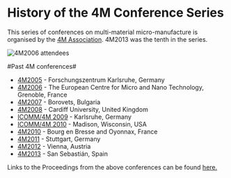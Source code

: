 # History of the 4M Conference Series 

This series of conferences on multi-material micro-manufacture is organised by the [4M Association](/4m-association/node/1). 4M2013 was the tenth in the series.  
  
![4M2006 attendees](/4m-association/assets/images/4m2013groupphoto.jpg)
<!--break-->
#Past 4M conferences#

 * [4M2005](http://www.4m-net.org/4M_Conference "4M2005 Conference") - Forschungszentrum Karlsruhe, Germany  
 * [4M2006](http://www.4m-net.org/Conference/4M2006 "4M2006 Conference") - The European Centre for Micro and Nano Technology, Grenoble, France  
 * [4M2007](http://www.4m-net.org/Conference/4M2007 "4M2007 Conference") - Borovets, Bulgaria  
 * [4M2008](http://www.4m-net.org/Conference/4M2008 "4M2008 Conference") - Cardiff University, United Kingdom
 * [ICOMM/4M 2009](/conference/2009) - Karlsruhe, Germany
 * [ICOMM/4M 2010](http://www.conferencing.uwex.edu/conferences/ICOMM10) - Madison, Wisconsin, USA  
 * [4M2010](/4m-association/conference/2010) - Bourg en Bresse and Oyonnax, France   
 * [4M2011](/4m-association/conference/2011) - Stuttgart, Germany
 * [4M2012](/4m-association/conference/2012) - Vienna, Austria
 * [4M2013](/4m-association/conference/2013) - San Sebastián, Spain

Links to the Proceedings from the above conferences can be found [here.](/content/4M-conference-series)